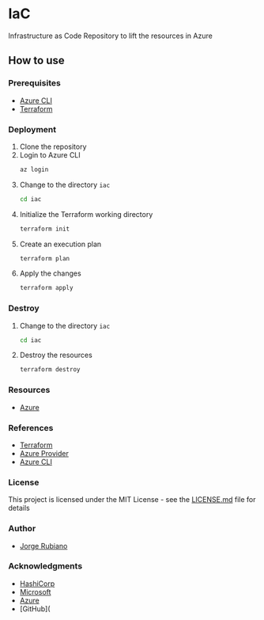 # IaC
Infrastructure as Code Repository to lift the resources in Azure

## How to use

### Prerequisites
- [Azure CLI](https://docs.microsoft.com/en-us/cli/azure/install-azure-cli)
- [Terraform](https://learn.hashicorp.com/tutorials/terraform/install-cli)

### Deployment
1. Clone the repository
2. Login to Azure CLI
    ```bash
    az login
    ```
3. Change to the directory `iac`
    ```bash
    cd iac
    ```
4. Initialize the Terraform working directory
    ```bash
    terraform init
    ```
5. Create an execution plan
    ```bash
    terraform plan
    ```
6. Apply the changes
    ```bash
    terraform apply
    ```

### Destroy
1. Change to the directory `iac`
    ```bash
    cd iac
    ```
2. Destroy the resources
    ```bash
    terraform destroy
    ```

### Resources
- [Azure](https://azure.microsoft.com/en-us/)

### References
- [Terraform](https://www.terraform.io/)
- [Azure Provider](https://registry.terraform.io/providers/hashicorp/azurerm/latest/docs)
- [Azure CLI](https://docs.microsoft.com/en-us/cli/azure/install-azure-cli)

### License
This project is licensed under the MIT License - see the [LICENSE.md](LICENSE.md) file for details

### Author
- [Jorge Rubiano](https://jorger.dev/)

### Acknowledgments
- [HashiCorp](https://www.hashicorp.com/)
- [Microsoft](https://www.microsoft.com/)
- [Azure](https://azure.microsoft.com/)
- [GitHub](